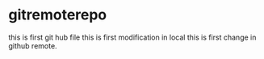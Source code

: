  # gitremoterepo
this is first git hub file
this is first modification in local
this is first change in github remote.
